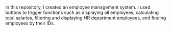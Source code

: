 In this repository, I created an employee management system. I used buttons to trigger functions such as displaying all employees, calculating total salaries, filtering and displaying HR department employees, and finding employees by their IDs.